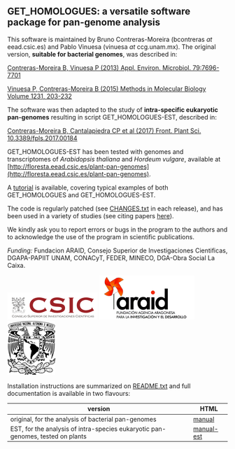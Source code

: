 ## GET_HOMOLOGUES: a versatile software package for pan-genome analysis

This software is maintained by Bruno Contreras-Moreira (bcontreras _at_ eead.csic.es) and Pablo Vinuesa (vinuesa _at_ ccg.unam.mx). 
The original version, **suitable for bacterial genomes**, was described in:

[Contreras-Moreira B, Vinuesa P (2013) Appl. Environ. Microbiol. 79:7696-7701](http://aem.asm.org/content/79/24/7696.long)

[Vinuesa P, Contreras-Moreira B (2015) Methods in Molecular Biology Volume 1231, 203-232](http://link.springer.com/protocol/10.1007%2F978-1-4939-1720-4_14)

The software was then adapted to the study of **intra-specific eukaryotic pan-genomes** resulting in script GET_HOMOLOGUES-EST, described in:

[Contreras-Moreira B, Cantalapiedra CP et al (2017) Front. Plant Sci. 10.3389/fpls.2017.00184](http://journal.frontiersin.org/article/10.3389/fpls.2017.00184/full)

GET_HOMOLOGUES-EST has been tested with genomes and transcriptomes of *Arabidopsis thaliana* and *Hordeum vulgare*, available at [http://floresta.eead.csic.es/plant-pan-genomes](http://floresta.eead.csic.es/plant-pan-genomes).

A [tutorial](http://digital.csic.es/handle/10261/146411) is available, covering typical examples of both GET_HOMOLOGUES and GET_HOMOLOGUES-EST.

The code is regularly patched (see [CHANGES.txt](./CHANGES.txt) in each release), and has been used in a variety of studies 
(see citing papers [here](https://scholar.google.es/scholar?start=0&hl=en&as_sdt=2005&cites=5259912818944685430)).

We kindly ask you to report errors or bugs in the program to the authors and to acknowledge the use of the program in scientific publications.

*Funding:* Fundacion ARAID, Consejo Superior de Investigaciones Cientificas, DGAPA-PAPIIT UNAM, CONACyT, FEDER, MINECO, DGA-Obra Social La Caixa.

![logo CSIC](pics/logoCSIC.png) ![logo ARAID](pics/logoARAID.gif) ![logo UNAM](pics/logoUNAM.png)

Installation instructions are summarized on [README.txt](./README.txt) and full documentation is available in two flavours:

|version|HTML|
|-------|----|
|original, for the analysis of bacterial pan-genomes|[manual](http://eead-csic-compbio.github.io/get_homologues/manual/)|
|EST, for the analysis of intra-species eukaryotic pan-genomes, tested on plants|[manual-est](http://eead-csic-compbio.github.io/get_homologues/manual-est/)|

